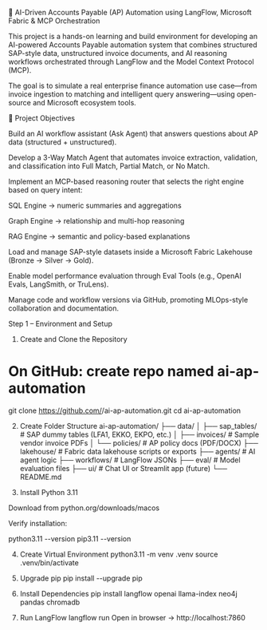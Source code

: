 🧠 AI-Driven Accounts Payable (AP) Automation using LangFlow, Microsoft Fabric & MCP Orchestration

This project is a hands-on learning and build environment for developing an AI-powered Accounts Payable automation system that combines structured SAP-style data, unstructured invoice documents, and AI reasoning workflows orchestrated through LangFlow and the Model Context Protocol (MCP).

The goal is to simulate a real enterprise finance automation use case—from invoice ingestion to matching and intelligent query answering—using open-source and Microsoft ecosystem tools.

🎯 Project Objectives

Build an AI workflow assistant (Ask Agent) that answers questions about AP data (structured + unstructured).

Develop a 3-Way Match Agent that automates invoice extraction, validation, and classification into Full Match, Partial Match, or No Match.

Implement an MCP-based reasoning router that selects the right engine based on query intent:

SQL Engine → numeric summaries and aggregations

Graph Engine → relationship and multi-hop reasoning

RAG Engine → semantic and policy-based explanations

Load and manage SAP-style datasets inside a Microsoft Fabric Lakehouse (Bronze → Silver → Gold).

Enable model performance evaluation through Eval Tools (e.g., OpenAI Evals, LangSmith, or TruLens).

Manage code and workflow versions via GitHub, promoting MLOps-style collaboration and documentation.



Step 1 – Environment and Setup
1. Create and Clone the Repository
# On GitHub: create repo named ai-ap-automation
git clone https://github.com/<your-username>/ai-ap-automation.git
cd ai-ap-automation

2. Create Folder Structure
ai-ap-automation/
├── data/
│   ├── sap_tables/     # SAP dummy tables (LFA1, EKKO, EKPO, etc.)
│   ├── invoices/       # Sample vendor invoice PDFs
│   └── policies/       # AP policy docs (PDF/DOCX)
├── lakehouse/          # Fabric data lakehouse scripts or exports
├── agents/             # AI agent logic
├── workflows/          # LangFlow JSONs
├── eval/               # Model evaluation files
├── ui/                 # Chat UI or Streamlit app (future)
└── README.md

3. Install Python 3.11

Download from python.org/downloads/macos

Verify installation:

python3.11 --version
pip3.11 --version

4. Create Virtual Environment
python3.11 -m venv .venv
source .venv/bin/activate

5. Upgrade pip
pip install --upgrade pip

6. Install Dependencies
pip install langflow openai llama-index neo4j pandas chromadb

7. Run LangFlow
langflow run
Open in browser → http://localhost:7860
